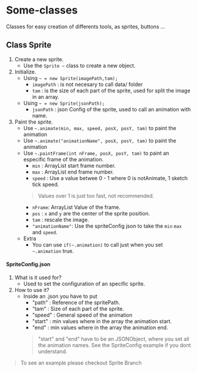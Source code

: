 # Some-classes
Classes for easy creation of differents tools, as sprites, buttons ...

## Class Sprite
1. Create a new sprite.
	*	Use the `Sprite ~` class to create a new object.
2. Initialize.
	*	Using `~ = new Sprite(imagePath,tam);`
		*	`imagePath`	:	is not necesary to call data/ folder
		*	`tam`	:	is the size of each part of the sprite, used for split the image in an array.
	* Using `~ = new Sprite(jsonPath);`
		*	`jsonPath`	: json Config of the sprite, used to call an animation with name.
3. Paint the sprite.
	*	Use `~.animate(min, max, speed, posX, posY, tam)` to paint the animation
	*	Use `~.animate("animationName", posX, posY, tam)` to paint the animation
	*	Use `~.paintFrame(int nFrame, posX, posY, tam)` to paint an especific frame of the animation.
		*	`min`	:	ArrayList start frame number.
		*	`max`	:	ArrayList end frame number.
		*	`speed`	:	Use a value betwee 0 - 1 where 0 is notAnimate,  1 sketch tick speed. 
		>	Values over 1 is just too fast, not recommended.
		*	`nFrame`:	ArrayList Value of the frame.
		*	`pos`	:	`x` and `y` are the center of the sprite position.
		*	`tam`	:	rescale the image.
		*	`"animationName"`:	Use the spriteConfig json to take the `min` `max` and `speed`.
	*	Extra
		*	You can use `if(~.animation)` to call just when you set `~.animation` true.
#### SpriteConfig.json
1. What is it used for?
	*	Used to set the configuration of an specific sprite.
2. How to use it?
	*	Inside an .json you have to put
		*	"path"	:	Reference of the spritePath.
		*	"tam"	:	Size of each part of the sprite.
		*	"speed"	:	General speed of the animation
		*	"start"	:	min values where in the array the animation start.
		*	"end"	:	min values where in the array the animation end.
		>	"start" and "end" have to be an JSONObject, where you set all the animation names. See the SpriteConfig example if you dont understand.
>To see an example please checkout Sprite Branch
